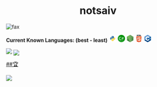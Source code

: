 <h1 align="center">notsaiv</h1> <img src="https://komarev.com/ghpvc/?username=notsaiv&color=blue" alt="fax" width="" height="">

**Current Known Languages: (best - least)**
<code><img height="20" src="https://raw.githubusercontent.com/github/explore/80688e429a7d4ef2fca1e82350fe8e3517d3494d/topics/python/python.png"></code>
<code><img height="20" src="https://raw.githubusercontent.com/github/explore/80688e429a7d4ef2fca1e82350fe8e3517d3494d/topics/csharp/csharp.png"></code>
<code><img height="20" src="https://raw.githubusercontent.com/github/explore/80688e429a7d4ef2fca1e82350fe8e3517d3494d/topics/nodejs/nodejs.png"></code>
<code><img height="20" src="https://raw.githubusercontent.com/github/explore/80688e429a7d4ef2fca1e82350fe8e3517d3494d/topics/html/html.png"></code>
<code><img height="20" src="https://raw.githubusercontent.com/github/explore/80688e429a7d4ef2fca1e82350fe8e3517d3494d/topics/cpp/cpp.png"></code>

<img src="https://discord.c99.nl/widget/theme-2/750507937746649159.png">
<a href="https://github.com/notsaiv">
  <img align="center" src="https://github-readme-stats.vercel.app/api?username=notsaiv&show_icons=true&include_all_commits=true&show_icons=true&title_color=fff&icon_color=79ff97&text_color=9f9f9f&bg_color=232323" />
  <a href="https://github.com/notsaiv?tab=repositories">
    
    
##🏆
<p>
  <img align="center" src="https://github-profile-trophy.vercel.app/?username=notsaiv&margin-w=25&margin-h=25&column=7&theme=darkhub" />    
</p>
</a>
</a>
<br>
